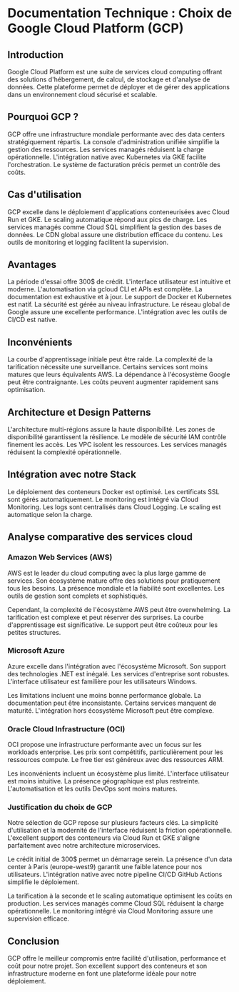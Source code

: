 # Documentation Technique : Choix de Google Cloud Platform (GCP)

## Introduction

Google Cloud Platform est une suite de services cloud computing offrant des solutions d'hébergement, de calcul, de stockage et d'analyse de données. Cette plateforme permet de déployer et de gérer des applications dans un environnement cloud sécurisé et scalable.

## Pourquoi GCP ?

GCP offre une infrastructure mondiale performante avec des data centers stratégiquement répartis. La console d'administration unifiée simplifie la gestion des ressources. Les services managés réduisent la charge opérationnelle. L'intégration native avec Kubernetes via GKE facilite l'orchestration. Le système de facturation précis permet un contrôle des coûts.

## Cas d'utilisation

GCP excelle dans le déploiement d'applications conteneurisées avec Cloud Run et GKE. Le scaling automatique répond aux pics de charge. Les services managés comme Cloud SQL simplifient la gestion des bases de données. Le CDN global assure une distribution efficace du contenu. Les outils de monitoring et logging facilitent la supervision.

## Avantages

La période d'essai offre 300$ de crédit. L'interface utilisateur est intuitive et moderne. L'automatisation via gcloud CLI et APIs est complète. La documentation est exhaustive et à jour. Le support de Docker et Kubernetes est natif. La sécurité est gérée au niveau infrastructure. Le réseau global de Google assure une excellente performance. L'intégration avec les outils de CI/CD est native.

## Inconvénients

La courbe d'apprentissage initiale peut être raide. La complexité de la tarification nécessite une surveillance. Certains services sont moins matures que leurs équivalents AWS. La dépendance à l'écosystème Google peut être contraignante. Les coûts peuvent augmenter rapidement sans optimisation.

## Architecture et Design Patterns

L'architecture multi-régions assure la haute disponibilité. Les zones de disponibilité garantissent la résilience. Le modèle de sécurité IAM contrôle finement les accès. Les VPC isolent les ressources. Les services managés réduisent la complexité opérationnelle.

## Intégration avec notre Stack

Le déploiement des conteneurs Docker est optimisé. Les certificats SSL sont gérés automatiquement. Le monitoring est intégré via Cloud Monitoring. Les logs sont centralisés dans Cloud Logging. Le scaling est automatique selon la charge.

## Analyse comparative des services cloud

### Amazon Web Services (AWS)

AWS est le leader du cloud computing avec la plus large gamme de services. Son écosystème mature offre des solutions pour pratiquement tous les besoins. La présence mondiale et la fiabilité sont excellentes. Les outils de gestion sont complets et sophistiqués.

Cependant, la complexité de l'écosystème AWS peut être overwhelming. La tarification est complexe et peut réserver des surprises. La courbe d'apprentissage est significative. Le support peut être coûteux pour les petites structures.

### Microsoft Azure

Azure excelle dans l'intégration avec l'écosystème Microsoft. Son support des technologies .NET est inégalé. Les services d'entreprise sont robustes. L'interface utilisateur est familière pour les utilisateurs Windows.

Les limitations incluent une moins bonne performance globale. La documentation peut être inconsistante. Certains services manquent de maturité. L'intégration hors écosystème Microsoft peut être complexe.

### Oracle Cloud Infrastructure (OCI)

OCI propose une infrastructure performante avec un focus sur les workloads enterprise. Les prix sont compétitifs, particulièrement pour les ressources compute. Le free tier est généreux avec des ressources ARM.

Les inconvénients incluent un écosystème plus limité. L'interface utilisateur est moins intuitive. La présence géographique est plus restreinte. L'automatisation et les outils DevOps sont moins matures.

### Justification du choix de GCP

Notre sélection de GCP repose sur plusieurs facteurs clés. La simplicité d'utilisation et la modernité de l'interface réduisent la friction opérationnelle. L'excellent support des conteneurs via Cloud Run et GKE s'aligne parfaitement avec notre architecture microservices.

Le crédit initial de 300$ permet un démarrage serein. La présence d'un data center à Paris (europe-west9) garantit une faible latence pour nos utilisateurs. L'intégration native avec notre pipeline CI/CD GitHub Actions simplifie le déploiement.

La tarification à la seconde et le scaling automatique optimisent les coûts en production. Les services managés comme Cloud SQL réduisent la charge opérationnelle. Le monitoring intégré via Cloud Monitoring assure une supervision efficace.

## Conclusion

GCP offre le meilleur compromis entre facilité d'utilisation, performance et coût pour notre projet. Son excellent support des conteneurs et son infrastructure moderne en font une plateforme idéale pour notre déploiement.
